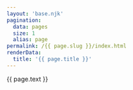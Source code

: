 ```yaml
---
layout: 'base.njk'
pagination:
  data: pages
  size: 1
  alias: page
permalink: /{{ page.slug }}/index.html
renderData: 
  title: '{{ page.title }}'
---
```


{{ page.text }}
